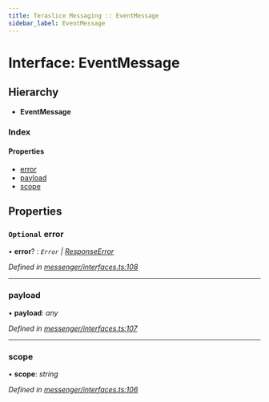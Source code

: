 ```yaml
---
title: Teraslice Messaging :: EventMessage
sidebar_label: EventMessage
---
```


# Interface: EventMessage

## Hierarchy

* **EventMessage**

### Index

#### Properties

* [error](eventmessage.md#optional-error)
* [payload](eventmessage.md#payload)
* [scope](eventmessage.md#scope)

## Properties

### `Optional` error

• **error**? : *`Error` | [ResponseError](../overview.md#responseerror)*

*Defined in [messenger/interfaces.ts:108](https://github.com/terascope/teraslice/blob/5e4063e2/packages/teraslice-messaging/src/messenger/interfaces.ts#L108)*

___

###  payload

• **payload**: *any*

*Defined in [messenger/interfaces.ts:107](https://github.com/terascope/teraslice/blob/5e4063e2/packages/teraslice-messaging/src/messenger/interfaces.ts#L107)*

___

###  scope

• **scope**: *string*

*Defined in [messenger/interfaces.ts:106](https://github.com/terascope/teraslice/blob/5e4063e2/packages/teraslice-messaging/src/messenger/interfaces.ts#L106)*
